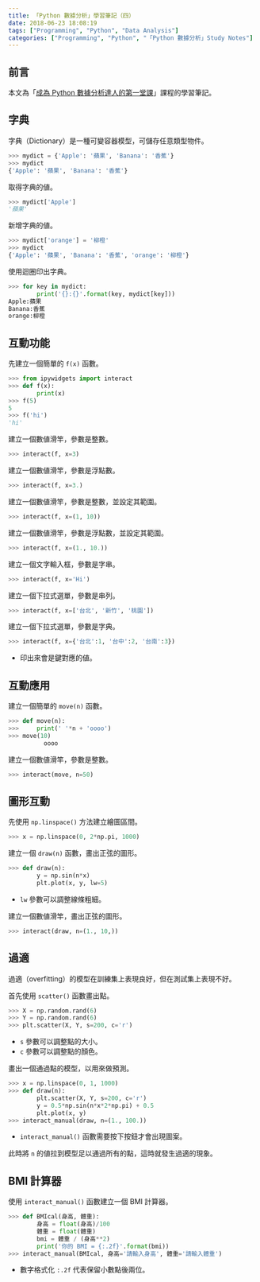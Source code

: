 ```yaml
---
title: 「Python 數據分析」學習筆記（四）
date: 2018-06-23 18:08:19
tags: ["Programming", "Python", "Data Analysis"]
categories: ["Programming", "Python", "「Python 數據分析」Study Notes"]
---
```


## 前言

本文為「[成為 Python 數據分析達人的第一堂課](http://moocs.nccu.edu.tw/)」課程的學習筆記。

## 字典

字典（Dictionary）是一種可變容器模型，可儲存任意類型物件。

```py
>>> mydict = {'Apple': '蘋果', 'Banana': '香蕉'}
>>> mydict
{'Apple': '蘋果', 'Banana': '香蕉'}
```

取得字典的値。

```py
>>> mydict['Apple']
'蘋果'
```

新增字典的値。

```py
>>> mydict['orange'] = '柳橙'
>>> mydict
{'Apple': '蘋果', 'Banana': '香蕉', 'orange': '柳橙'}
```

使用迴圈印出字典。

```py
>>> for key in mydict:
        print('{}:{}'.format(key, mydict[key]))
Apple:蘋果
Banana:香蕉
orange:柳橙
```

## 互動功能

先建立一個簡單的 `f(x)` 函數。

```py
>>> from ipywidgets import interact
>>> def f(x):
        print(x)
>>> f(5)
5
>>> f('hi')
'hi'
```

建立一個數値滑竿，參數是整數。

```py
>>> interact(f, x=3)
```

建立一個數値滑竿，參數是浮點數。

```py
>>> interact(f, x=3.)
```

建立一個數値滑竿，參數是整數，並設定其範圍。

```py
>>> interact(f, x=(1, 10))
```

建立一個數値滑竿，參數是浮點數，並設定其範圍。

```py
>>> interact(f, x=(1., 10.))
```

建立一個文字輸入框，參數是字串。

```py
>>> interact(f, x='Hi')
```

建立一個下拉式選單，參數是串列。

```py
>>> interact(f, x=['台北', '新竹', '桃園'])
```

建立一個下拉式選單，參數是字典。

```py
>>> interact(f, x={'台北':1, '台中':2, '台南':3})
```

- 印出來會是鍵對應的値。

## 互動應用

建立一個簡單的 `move(n)` 函數。

```py
>>> def move(n):
>>>     print(' '*n + 'oooo')
>>> move(10)
          oooo
```

建立一個數値滑竿，參數是整數。

```py
>>> interact(move, n=50)
```

## 圖形互動

先使用 `np.linspace()` 方法建立繪圖區間。

```py
>>> x = np.linspace(0, 2*np.pi, 1000)
```

建立一個 `draw(n)` 函數，畫出正弦的圖形。

```py
>>> def draw(n):
        y = np.sin(n*x)
        plt.plot(x, y, lw=5)
```

- `lw` 參數可以調整線條粗細。

建立一個數値滑竿，畫出正弦的圖形。

```py
>>> interact(draw, n=(1., 10,))
```

## 過適

過適（overfitting）的模型在訓練集上表現良好，但在測試集上表現不好。

首先使用 `scatter()` 函數畫出點。

```py
>>> X = np.random.rand(6)
>>> Y = np.random.rand(6)
>>> plt.scatter(X, Y, s=200, c='r')
```

- `s` 參數可以調整點的大小。
- `c` 參數可以調整點的顏色。

畫出一個通過點的模型，以用來做預測。

```py
>>> x = np.linspace(0, 1, 1000)
>>> def draw(n):
        plt.scatter(X, Y, s=200, c='r')
        y = 0.5*np.sin(n*x*2*np.pi) + 0.5
        plt.plot(x, y)
>>> interact_manual(draw, n=(1., 100.))
```

- `interact_manual()` 函數需要按下按鈕才會出現圖案。

此時將 `n` 的値拉到模型足以通過所有的點，這時就發生過適的現象。

## BMI 計算器

使用 `interact_manual()` 函數建立一個 BMI 計算器。

```py
>>> def BMIcal(身高, 體重):
        身高 = float(身高)/100
        體重 = float(體重)
        bmi = 體重 / (身高**2)
        print('你的 BMI = {:.2f}'.format(bmi))
>>> interact_manual(BMIcal, 身高='請輸入身高', 體重='請輸入體重')
```

- 數字格式化 `:.2f` 代表保留小數點後兩位。
